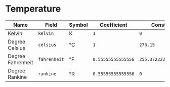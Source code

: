 # Temperature

| Name              | Field        | Symbol | Coefficient        | Constant             |
| ----------------- | ------------ | ------ | ------------------ | -------------------- |
| Kelvin            | `kelvin`     | K      | `1`                | `0`                  |
| Degree Celsius    | `celsius`    | °C     | `1`                | `273.15`             |
| Degree Fahrenheit | `fahrenheit` | °F     | `0.55555555555556` | `255.37222222222428` |
| Degree Rankine    | `rankine`    | °R     | `0.55555555555556` | `0`                  |
